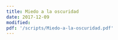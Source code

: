 ```yaml
---
title: Miedo a la oscuridad
date: 2017-12-09
modified:
pdf: '/scripts/Miedo-a-la-oscuridad.pdf'
---
```

